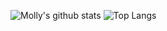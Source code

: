 ![Molly's github stats](https://github-readme-stats.vercel.app/api?username=molbrown&theme=buefy&show_icons=true&hide=issues&count_private=true&hide_border=true) ![Top Langs](https://github-readme-stats.vercel.app/api/top-langs/?username=molbrown&theme=buefy&layout=compact&langs_count=8&hide=html,css&hide_border=true)

<!--
**molbrown/molbrown** is a ✨ _special_ ✨ repository because its `README.md` (this file) appears on your GitHub profile.

Here are some ideas to get you started:

- 🔭 I’m currently working on ...
- 🌱 I’m currently learning ...
- 👯 I’m looking to collaborate on ...
- 🤔 I’m looking for help with ...
- 💬 Ask me about ...
- 📫 How to reach me: ...
- 😄 Pronouns: ...
- ⚡ Fun fact: ...
-->
